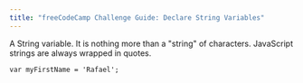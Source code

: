 ```yaml
---
title: "freeCodeCamp Challenge Guide: Declare String Variables"
---
```


A String variable. It is nothing more than a "string" of characters. JavaScript strings are always wrapped in quotes.

    var myFirstName = 'Rafael';
